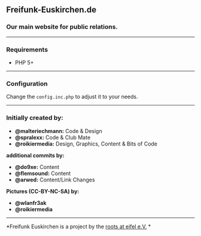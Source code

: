 ## Freifunk-Euskirchen.de

### Our main website for public relations.

___

### Requirements

* PHP 5+

---

### Configuration

Change the `config.inc.php` to adjust it to your needs.

---

### Initially created by:

- **@malteriechmann:** Code & Design
- **@spralexx:** Code & Club Mate
- **@roikiermedia:** Design, Graphics, Content & Bits of Code

**additional commits by:**

- **@do9xe:** Content
- **@flemsound:** Content
- **@arwed:** Content/Link Changes

**Pictures (CC-BY-NC-SA) by:**

- **@wlanfr3ak**
- **@roikiermedia**

---

*Freifunk Euskirchen is a project by the [roots at eifel e.V.](https://www.roots-at-eifel.net) *
